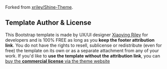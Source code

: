 Forked from [xriley/Shine-Theme](https://github.com/xriley/Shine-Theme).


## Template Author & License
This Bootstrap template is made by UX/UI designer [Xiaoying Riley](https://twitter.com/3rdwave_themes) for developers and is 100% FREE as long as you **keep the footer attribution link**. You do not have the rights to resell, sublicense or redistribute (even for free) the template on its own or as a separate attachment from any of your work.
If you'd like to **use the template without the attribution link**, you can [buy the **commercial license** via the theme website](https://themes.3rdwavemedia.com/bootstrap-templates/resume/shine-free-bootstrap-5-light-mode-resume-cv-template-for-developers/)
